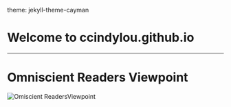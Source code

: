 theme: jekyll-theme-cayman
# Welcome to ccindylou.github.io
---
# Omniscient Readers Viewpoint

![Omiscient ReadersViewpoint](https://images.app.goo.gl/NpPVUa7kew1UjzU49)

